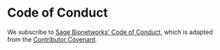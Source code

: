# Code of Conduct

We subscribe to [Sage Bionetworks' Code of
Conduct](https://sagebionetworks.org/code-of-conduct/), which is adapted from
the [Contributor Covenant](https://www.contributor-covenant.org/).
